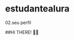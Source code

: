 # estudantealura
02.seu perfil

##HI THERE! 👋🏼
<!--
*larilyoliveira/larilyoliveira** is a ✨_special_✨ repository because it's `README.md` (this file) appears on your GitHub profile.

Meu nome é Larissa e eu sou estudante da Alura 🍒
